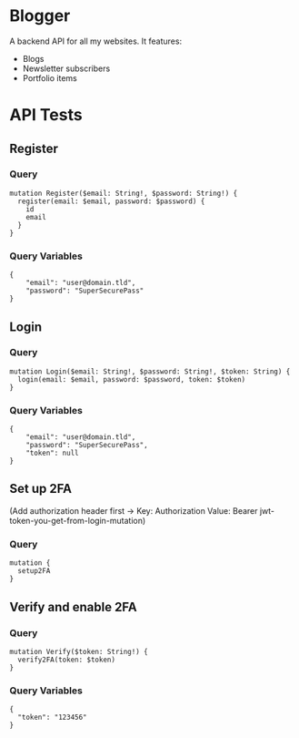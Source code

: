 # Blogger
A backend API for all my websites.
It features:
- Blogs
- Newsletter subscribers
- Portfolio items

# API Tests
## Register
### Query
```
mutation Register($email: String!, $password: String!) {
  register(email: $email, password: $password) {
    id
    email
  }
}
```
### Query Variables
```
{
	"email": "user@domain.tld",
	"password": "SuperSecurePass"
}
```

## Login
### Query
```
mutation Login($email: String!, $password: String!, $token: String) {
  login(email: $email, password: $password, token: $token)
}
```
### Query Variables
```
{
	"email": "user@domain.tld",
	"password": "SuperSecurePass",
	"token": null
}
```

## Set up 2FA
(Add authorization header first -> Key: Authorization Value: Bearer jwt-token-you-get-from-login-mutation)
### Query
```
mutation {
  setup2FA
}
```

## Verify and enable 2FA
### Query
```
mutation Verify($token: String!) {
  verify2FA(token: $token)
}
```
### Query Variables
```
{
  "token": "123456"
}
```
